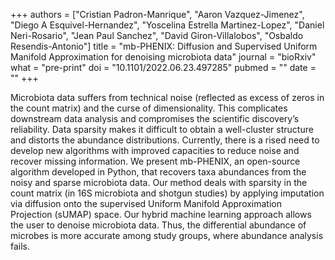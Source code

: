 +++
authors = ["Cristian Padron-Manrique", "Aaron Vazquez-Jimenez", "Diego A Esquivel-Hernandez", "Yoscelina Estrella Martinez-Lopez", "Daniel Neri-Rosario", "Jean Paul Sanchez", "David Giron-Villalobos", "Osbaldo Resendis-Antonio"]
title = "mb-PHENIX: Diffusion and Supervised Uniform Manifold Approximation for denoising microbiota data"
journal = "bioRxiv"
what = "pre-print"
doi = "10.1101/2022.06.23.497285"
pubmed = ""
date = ""
+++

Microbiota data suffers from technical noise (reflected as excess of zeros in the count matrix) and the curse of dimensionality. This complicates downstream data analysis and compromises the scientific discovery’s reliability. Data sparsity makes it difficult to obtain a well-cluster structure and distorts the abundance distributions. Currently, there is a rised need to develop new algorithms with improved capacities to reduce noise and recover missing information. We present mb-PHENIX, an open-source algorithm developed in Python, that recovers taxa abundances from the noisy and sparse microbiota data. Our method deals with sparsity in the count matrix (in 16S microbiota and shotgun studies) by applying imputation via diffusion onto the supervised Uniform Manifold Approximation Projection (sUMAP) space. Our hybrid machine learning approach allows the user to denoise microbiota data. Thus, the differential abundance of microbes is more accurate among study groups, where abundance analysis fails.